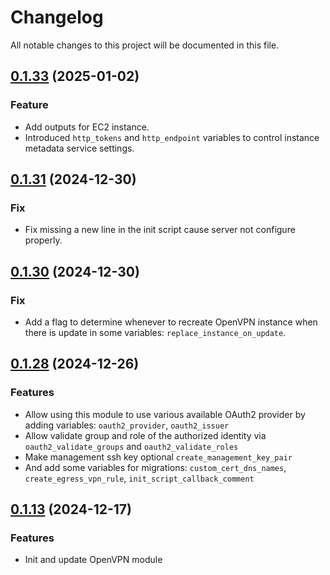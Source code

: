 # Changelog

All notable changes to this project will be documented in this file.
## [0.1.33]() (2025-01-02)
### Feature
* Add outputs for EC2 instance.
* Introduced `http_tokens` and `http_endpoint` variables to control instance metadata service settings.

## [0.1.31]() (2024-12-30)
### Fix
* Fix missing a new line in the init script cause server not configure properly.

## [0.1.30]() (2024-12-30)
### Fix
* Add a flag to determine whenever to recreate OpenVPN instance when there is update in some variables: `replace_instance_on_update`.

## [0.1.28]() (2024-12-26)
### Features
* Allow using this module to use various available OAuth2 provider by adding variables: `oauth2_provider`, `oauth2_issuer`
* Allow validate group and role of the authorized identity via `oauth2_validate_groups` and `oauth2_validate_roles`
* Make management ssh key optional `create_management_key_pair`
* And add some variables for migrations: `custom_cert_dns_names`, `create_egress_vpn_rule`, `init_script_callback_comment`

## [0.1.13]() (2024-12-17)
### Features
* Init and update OpenVPN module
